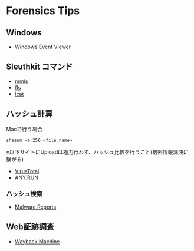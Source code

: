 # Forensics Tips
## Windows
- Windows Event Viewer
## Sleuthkit コマンド
- [mmls](http://www.kazamiya.net/Sleuthkit/mmls)
- [fls](http://www.kazamiya.net/SleuthKit/fls)
- [icat](http://www.kazamiya.net/SleuthKit/icat)

## ハッシュ計算
Macで行う場合
```
shasum -a 256 <file_name>
```
※以下サイトにUploadは極力行わず、ハッシュ比較を行うこと(機密情報漏洩に繋がる)
- [VirusTotal](https://www.virustotal.com/gui/home/)
- [ANY.RUN](https://any.run/)

### ハッシュ検索
- [Malware Reports](https://app.any.run/submissions/)

## Web証跡調査
- [Wayback Machine](https://web.archive.org/)
